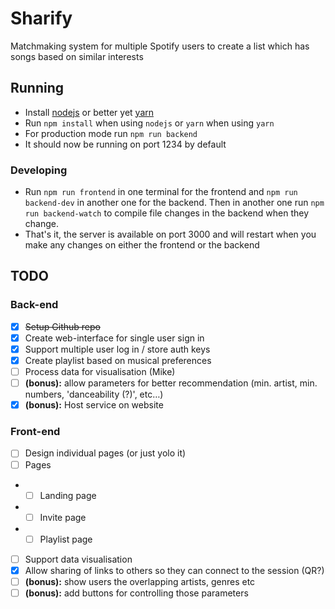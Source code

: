 # Sharify
Matchmaking system for multiple Spotify users to create a list which has songs based on similar interests

## Running

* Install [nodejs](https://nodejs.org/en/) or better yet [yarn](https://yarnpkg.com/)
* Run `npm install` when using `nodejs` or `yarn` when using `yarn`
* For production mode run `npm run backend`
* It should now be running on port 1234 by default

### Developing

* Run `npm run frontend` in one terminal for the frontend and `npm run backend-dev` in another one for the backend. Then in another one run `npm run backend-watch` to compile file changes in the backend when they change.
* That's it, the server is available on port 3000 and will restart when you make any changes on either the frontend or the backend

## TODO

### Back-end
- [x] ~~Setup Github repo~~
- [x] Create web-interface for single user sign in
- [x] Support multiple user log in / store auth keys
- [x] Create playlist based on musical preferences
- [ ] Process data for visualisation (Mike)
- [ ] **(bonus):** allow parameters for better recommendation (min. artist, min. numbers, 'danceability (?)', etc…) 
- [x] **(bonus):** Host service on website
### Front-end
- [ ] Design individual pages (or just yolo it) 
- [ ] Pages
- - [ ] Landing page
- - [ ] Invite page
- - [ ] Playlist page
- [ ] Support data visualisation
- [x] Allow sharing of links to others so they can connect to the session (QR?)
- [ ] **(bonus):** show users the overlapping artists, genres etc
- [ ] **(bonus):** add buttons for controlling those parameters
